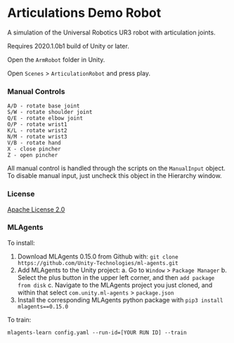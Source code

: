 # Articulations Demo Robot

A simulation of the Universal Robotics UR3 robot with articulation joints.

Requires 2020.1.0b1 build of Unity or later.

Open the `ArmRobot` folder in Unity.

Open `Scenes` > `ArticulationRobot` and press play.

### Manual Controls
```
A/D - rotate base joint
S/W - rotate shoulder joint
Q/E - rotate elbow joint
O/P - rotate wrist1
K/L - rotate wrist2
N/M - rotate wrist3
V/B - rotate hand
X - close pincher
Z - open pincher
```

All manual control is handled through the scripts on the `ManualInput` object. To disable
manual input, just uncheck this object in the Hierarchy window.

### License

[Apache License 2.0](LICENSE)

### MLAgents

To install:

1. Download MLAgents 0.15.0 from Github with: `git clone https://github.com/Unity-Technologies/ml-agents.git`
2. Add MLAgents to the Unity project:
     a. Go to `Window` > `Package Manager`
     b. Select the plus button in the upper left corner, and then `add package from disk`
     c. Navigate to the MLAgents project you just cloned, and within that select `com.unity.ml-agents` > `package.json`
3. Install the corresponding MLAgents python package with `pip3 install mlagents==0.15.0`

To train:

`mlagents-learn config.yaml --run-id=[YOUR RUN ID] --train`

